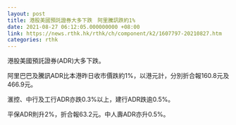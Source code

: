 ```yaml
---
layout: post
title: 港股美國預託證券大多下跌　阿里騰訊跌約1%
date: 2021-08-27 06:12:05.000000000 +08:00
link: https://news.rthk.hk/rthk/ch/component/k2/1607797-20210827.htm
categories: rthk
---
```


港股美國預託證券(ADR)大多下跌。

阿里巴巴及騰訊ADR比本港昨日收市價跌約1%，以港元計，分別折合報160.8元及466.9元。

滙控、中行及工行ADR亦跌0.3%以上，建行ADR跌逾0.5%。

平保ADR則升2%，折合報63.2元。中人壽ADR亦升0.5%。
